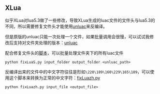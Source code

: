 ## XLua

似乎XLua对lua5.3做了一些修改，导致XLua生成的luac文件的文件头与lua5.3的不同，所以需要修复文件头才能使用[unluac](https://sourceforge.net/projects/unluac/)来反编译。

但是原版的unluac只能一次处理一个文件，如果批量调用会很慢，可以试试我修改后支持对文件夹处理的版本：[unluac](https://github.com/AXiX-official/unluac)

配合修复文件头的[脚本](../../Scripts/fixLuaS.py)，可以批量处理文件夹下的所有luac文件

```shell
python fixLuaS.py input_folder output_folder <unluac_path>
```

反编译出来的文件中的中文字符往往是形如`\228\189\160\229\165\189`，可以使用这个脚本来转换为正常的中文字符：[fixLuazh.py](../../Scripts/fixLuazh.py)

```shell
python fixLuazh.py input_file <output_file>
```